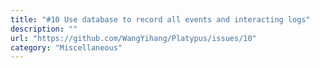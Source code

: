 ```yaml
---
title: "#10 Use database to record all events and interacting logs"
description: ""
url: "https://github.com/WangYihang/Platypus/issues/10"
category: "Miscellaneous"
---
```

